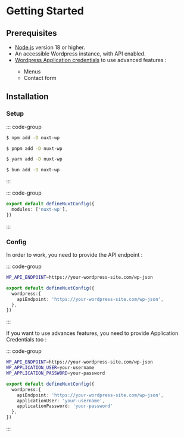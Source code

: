 # Getting Started

## Prerequisites

- [Node.js](https://nodejs.org/) version 18 or higher.
- An accessible Wordpress instance, with API enabled.
- <Badge type="warning" text="Optional" /> [Wordpress Application credentials](https://make.wordpress.org/core/2020/11/05/application-passwords-integration-guide/) to use advanced features :
  - Menus
  - Contact form

## Installation


### Setup

::: code-group

```sh [npm]
$ npm add -D nuxt-wp
```

```sh [pnpm]
$ pnpm add -D nuxt-wp
```

```sh [yarn]
$ yarn add -D nuxt-wp
```

```sh [bun]
$ bun add -D nuxt-wp
```
:::

::: code-group
```ts [nuxt-config.ts]
export default defineNuxtConfig({
  modules: ['nuxt-wp'],
})
```
:::



### Config

In order to work, you need to provide the API endpoint :

::: code-group

```sh [.env]
WP_API_ENDPOINT=https://your-wordpress-site.com/wp-json
```

```ts [nuxt-config.ts]
export default defineNuxtConfig({
  wordpress:{
    apiEndpoint: 'https://your-wordpress-site.com/wp-json',
  },
})
```
:::

If you want to use advances features, you need to provide Application Credentials too :

::: code-group
```sh [.env]
WP_API_ENDPOINT=https://your-wordpress-site.com/wp-json
WP_APPLICATION_USER=your-username
WP_APPLICATION_PASSWORD=your-password
```

```ts [nuxt-config.ts]
export default defineNuxtConfig({
  wordpress:{
    apiEndpoint: 'https://your-wordpress-site.com/wp-json',
    applicationUser: 'your-username',
    applicationPassword: 'your-password'
  },
})
```
:::